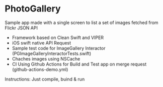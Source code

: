 # PhotoGallery

Sample app made with a single screen to list a set of images fetched from Flickr JSON API

- Framework based on Clean Swift and VIPER
- iOS swift native API Request
- Sample test code for ImageGallery Interactor (PGImageGalleryInteractorTests.swift)
- Chaches images using NSCache
- CI Using Github Actions for Build and Test app on merge request (github-actions-demo.yml)

Instructions: Just compile, buind & run

